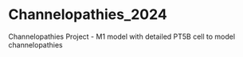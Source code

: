 # Channelopathies_2024
Channelopathies Project - M1 model with detailed PT5B cell to model channelopathies
